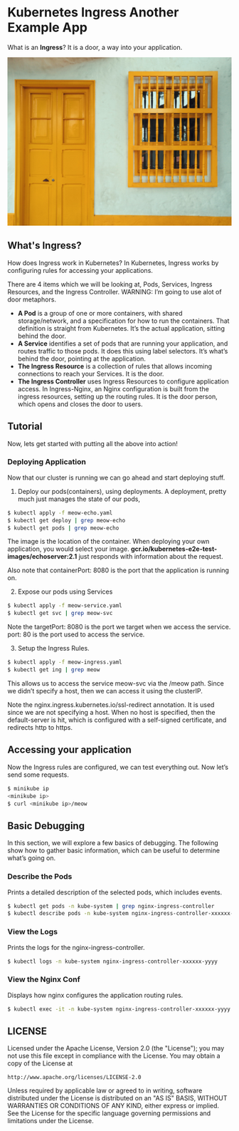 # Kubernetes Ingress Another Example App

What is an **Ingress**? It is a door, a way into your application.

![Door](./background.jpeg?raw=true)

## What's Ingress?

How does Ingress work in Kubernetes? In Kubernetes, Ingress works by configuring rules for accessing your applications.

There are 4 items which we will be looking at, Pods, Services, Ingress Resources, and the Ingress Controller. WARNING: I’m going to use alot of door metaphors.

- **A Pod** is a group of one or more containers, with shared storage/network, and a specification for how to run the containers. That definition is straight from Kubernetes. It’s the actual application, sitting behind the door.
- **A Service** identifies a set of pods that are running your application, and routes traffic to those pods. It does this using label selectors. It’s what’s behind the door, pointing at the application.
- **The Ingress Resource** is a collection of rules that allows incoming connections to reach your Services. It is the door.
- **The Ingress Controller** uses Ingress Resources to configure application access. In Ingress-Nginx, an Nginx configuration is built from the ingress resources, setting up the routing rules. It is the door person, which opens and closes the door to users.

## Tutorial

Now, lets get started with putting all the above into action!

### Deploying Application

Now that our cluster is running we can go ahead and start deploying stuff.

1. Deploy our pods(containers), using deployments. A deployment, pretty much just manages the state of our pods,

```bash
$ kubectl apply -f meow-echo.yaml
$ kubectl get deploy | grep meow-echo
$ kubectl get pods | grep meow-echo
```
The image is the location of the container. When deploying your own application, you would select your image. **gcr.io/kubernetes-e2e-test-images/echoserver:2.1** just responds with information about the request.

Also note that containerPort: 8080 is the port that the application is running on.

2. Expose our pods using Services

```bash
$ kubectl apply -f meow-service.yaml
$ kubectl get svc | grep meow-svc
```

Note the targetPort: 8080 is the port we target when we access the service. port: 80 is the port used to access the service.

3. Setup the Ingress Rules.

```bash
$ kubectl apply -f meow-ingress.yaml
$ kubectl get ing | grep meow
```

This allows us to access the service meow-svc via the /meow path. Since we didn’t specify a host, then we can access it using the clusterIP.

Note the nginx.ingress.kubernetes.io/ssl-redirect annotation. It is used since we are not specifying a host. When no host is specified, then the default-server is hit, which is configured with a self-signed certificate, and redirects http to https.

## Accessing your application

Now the Ingress rules are configured, we can test everything out. Now let’s send some requests.

```bash
$ minikube ip
<minikube ip>
$ curl <minikube ip>/meow
```

## Basic Debugging

In this section, we will explore a few basics of debugging. The following show how to gather basic information, which can be useful to determine what’s going on.

### Describe the Pods

Prints a detailed description of the selected pods, which includes events.

```bash
$ kubectl get pods -n kube-system | grep nginx-ingress-controller
$ kubectl describe pods -n kube-system nginx-ingress-controller-xxxxxx-yyyy
```

### View the Logs

Prints the logs for the nginx-ingress-controller.

```bash
$ kubectl logs -n kube-system nginx-ingress-controller-xxxxxx-yyyy
```

### View the Nginx Conf

Displays how nginx configures the application routing rules.

```bash
$ kubectl exec -it -n kube-system nginx-ingress-controller-xxxxxx-yyyy cat /etc/nginx/nginx.conf
```

## LICENSE

Licensed under the Apache License, Version 2.0 (the "License");
you may not use this file except in compliance with the License.
You may obtain a copy of the License at

    http://www.apache.org/licenses/LICENSE-2.0

Unless required by applicable law or agreed to in writing, software
distributed under the License is distributed on an "AS IS" BASIS,
WITHOUT WARRANTIES OR CONDITIONS OF ANY KIND, either express or implied.
See the License for the specific language governing permissions and
limitations under the License.

